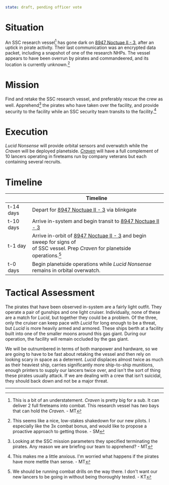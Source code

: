 ```yaml
state: draft, pending officer vote
```

# Situation
An SSC research vessel[^1] has gone dark on [8947 Noctuae II - 3](8947%20Noctuae%20II%20-%203.md), after an uptick in pirate activity.  Their last communication was an encrypted data packet, including a snapshot of one of the research NHPs.  The vessel appears to have been overrun by pirates and commandeered, and its location is currently unknown.[^2]

# Mission
Find and retake the SSC research vessel, and preferably rescue the crew as well.  Apprehend[^3] the pirates who have taken over the facility, and provide security to the facility while an SSC security team transits to the facility.[^5]

# Execution
*Lucid Nonsense* will provide orbital sensors and overwatch while the *Craven* will be deployed planetside.  *[Craven](Craven.md)* will have a full complement of 10 lancers operating in fireteams run by company veterans but each containing several recruits.

# Timeline

|           | Timeline                                                                                                                          |
| --------- | --------------------------------------------------------------------------------------------------------------------------------- |
| t-14 days | Depart for [8947 Noctuae II - 3](8947%20Noctuae%20II%20-%203.md) via blinkgate                                                                                           |
| t-10 days | Arrive in-system and begin transit to [8947 Noctuae II - 3](8947%20Noctuae%20II%20-%203.md)                                                                              |
| t-1 day   | Arrive in-orbit of [8947 Noctuae II - 3](8947%20Noctuae%20II%20-%203.md) and begin sweep for signs of <br>  of SSC vessel.  Prep *Craven* for planetside operations.[^4] |
| t-0 days  | Begin planetside operations while *Lucid Nonsense* remains in orbital overwatch.                                                  |
# Tactical Assessment
The pirates that have been observed in-system are a fairly light outfit.  They operate a pair of gunships and one light cruiser.  Individually, none of these are a match for *Lucid*, but together they could be a problem.  Of the three, only the cruiser can keep pace with *Lucid* for long enough to be a threat, but *Lucid* is more heavily armed and armored.  These ships berth at a facility built into one of the smaller moons around this gas giant.  During our operation, the facility will remain occluded by the gas giant.

We will be outnumbered in terms of both manpower and hardware, so we are going to have to be fast about retaking the vessel and then rely on looking scary in space as a deterrent.  *Lucid* displaces almost twice as much as their heaviest ship, carries significantly more ship-to-ship munitions, enough printers to supply our lancers twice over, and isn't the sort of thing these pirates usually attack.  If we are dealing with a crew that isn't suicidal, they should back down and not be a major threat.

----

[^1]: This is a bit of an understatement.  *Craven* is pretty big for a sub.  It can deliver 2 full fireteams into combat.  This research vessel has *two* bays that can hold the *Craven*. - MT

[^2]: This seems like a nice, low-stakes shakedown for our new pilots.  I especially like the 3x combat bonus, and would like to propose a proactive approach to getting those.  - SM

[^3]: Looking at the SSC mission parameters they specified terminating the pirates.  Any reason we are briefing our team to apprehend?  - MT

[^4]: We should be running combat drills on the way there.  I don't want our new lancers to be going in without being thoroughly tested. - KT

[^5]: This makes me a little anxious.  I'm worried what happens if the pirates have more mettle than sense. - MT
